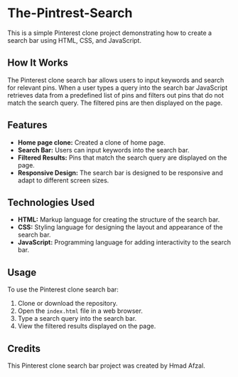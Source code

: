 # The-Pintrest-Search

This is a simple Pinterest clone project demonstrating how to create a search bar using HTML, CSS, and JavaScript.

## How It Works

The Pinterest clone search bar allows users to input keywords and search for relevant pins. When a user types a query into the search bar JavaScript retrieves data from a predefined list of pins and filters out pins that do not match the search query. The filtered pins are then displayed on the page.

## Features
- **Home page clone:** Created a clone of home page.
- **Search Bar:** Users can input keywords into the search bar.
- **Filtered Results:** Pins that match the search query are displayed on the page.
- **Responsive Design:** The search bar is designed to be responsive and adapt to different screen sizes.

## Technologies Used

- **HTML:** Markup language for creating the structure of the search bar.
- **CSS:** Styling language for designing the layout and appearance of the search bar.
- **JavaScript:** Programming language for adding interactivity to the search bar.

## Usage

To use the Pinterest clone search bar:

1. Clone or download the repository.
2. Open the `index.html` file in a web browser.
3. Type a search query into the search bar.
4. View the filtered results displayed on the page.


## Credits

This Pinterest clone search bar project was created by Hmad Afzal.


